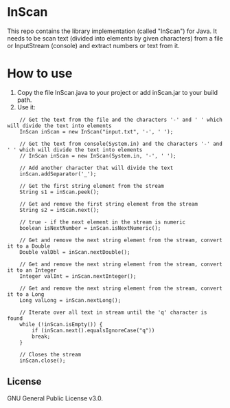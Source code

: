 # InScan
This repo contains the library implementation (called "InScan") for Java. It needs to be scan text (divided into elements by given characters) from a file or InputStream (console) and extract numbers or text from it.

# How to use
1. Copy the file InScan.java to your project or add inScan.jar to your build path.
2. Use it:
```
    // Get the text from the file and the characters '-' and ' ' which will divide the text into elements
    InScan inScan = new InScan("input.txt", '-', ' ');
    
    // Get the text from console(System.in) and the characters '-' and ' ' which will divide the text into elements
    // InScan inScan = new InScan(System.in, '-', ' ');
    
    // Add another character that will divide the text
    inScan.addSeparator('_'); 
    
    // Get the first string element from the stream
    String s1 = inScan.peek();
    
    // Get and remove the first string element from the stream
    String s2 = inScan.next();
    
    // true - if the next element in the stream is numeric
    boolean isNextNumber = inScan.isNextNumeric();
    
    // Get and remove the next string element from the stream, convert it to a Double
    Double valDbl = inScan.nextDouble();
    
    // Get and remove the next string element from the stream, convert it to an Integer
    Integer valInt = inScan.nextInteger();
    
    // Get and remove the next string element from the stream, convert it to a Long
    Long valLong = inScan.nextLong();
    
    // Iterate over all text in stream until the 'q' character is found
    while (!inScan.isEmpty()) {
    	if (inScan.next().equalsIgnoreCase("q"))
		break;
	}
    
    // Closes the stream
    inScan.close();
```

## License
GNU General Public License v3.0.
